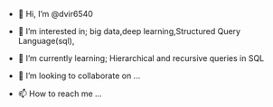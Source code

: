 - 👋 Hi, I’m @dvir6540
- 👀 I’m interested in; big data,deep learning,Structured Query Language(sql),

- 🌱 I’m currently learning; Hierarchical and recursive queries in SQL
- 💞️ I’m looking to collaborate on ...
- 📫 How to reach me ...

<!---
dvir6540/dvir6540 is a ✨ special ✨ repository because its `README.md` (this file) appears on your GitHub profile.
You can click the Preview link to take a look at your changes.
--->
